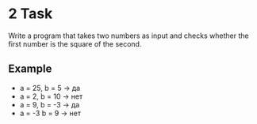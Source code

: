 # 2 Task

Write a program that takes two numbers as input and checks whether the first
number is the square of the second.

## Example

- a = 25, b = 5 -> да
- a = 2, b = 10 -> нет
- a = 9, b = -3 -> да
- a = -3 b = 9 -> нет
